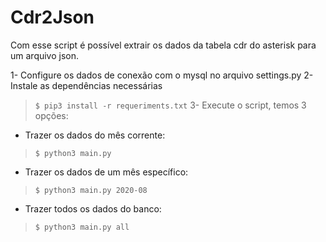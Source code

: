 # Cdr2Json

Com esse script é possível extrair os dados da tabela cdr do asterisk para um arquivo json.

1- Configure os dados de conexão com o mysql no arquivo settings.py
2- Instale as dependências necessárias
> `$ pip3 install -r requeriments.txt`
3- Execute o script, temos 3 opções:
- Trazer os dados do mês corrente:
> `$ python3 main.py`
- Trazer os dados de um mês específico:
> `$ python3 main.py 2020-08`
- Trazer todos os dados do banco:
> `$ python3 main.py all`
